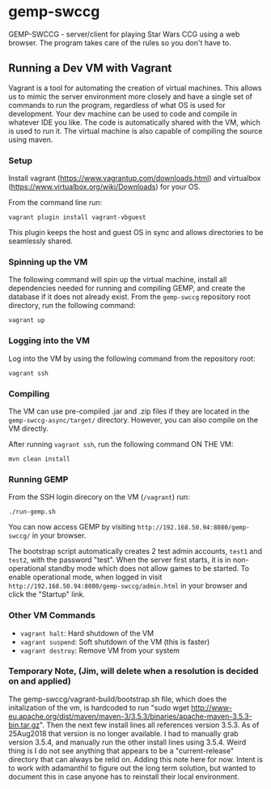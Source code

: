 # gemp-swccg
GEMP-SWCCG - server/client for playing Star Wars CCG using a web browser. The program takes care of the rules so you don't have to.


## Running a Dev VM with Vagrant

Vagrant is a tool for automating the creation of virtual machines. This allows us to mimic the server environment more closely and have a single set of commands to run the program, regardless of what OS is used for development. Your dev machine can be used to code and compile in whatever IDE you like. The code is automatically shared with the VM, which is used to run it. The virtual machine is also capable of compiling the source using maven.

### Setup

Install vagrant (https://www.vagrantup.com/downloads.html) and virtualbox (https://www.virtualbox.org/wiki/Downloads) for your OS.

From the command line run:
```
vagrant plugin install vagrant-vbguest
```

This plugin keeps the host and guest OS in sync and allows directories to be seamlessly shared.


### Spinning up the VM

The following command will spin up the virtual machine, install all dependencies needed for running and compiling GEMP, and create the database if it does not already exist. From the `gemp-swccg` repository root directory, run the following command:
```
vagrant up
```

### Logging into the VM

Log into the VM by using the following command from the repository root:
```
vagrant ssh
```

### Compiling

The VM can use pre-compiled .jar and .zip files if they are located in the `gemp-swccg-async/target/` directory. However, you can also compile on the VM directly.

After running `vagrant ssh`, run the following command ON THE VM:
```
mvn clean install
```

### Running GEMP

From the SSH login direcory on the VM (`/vagrant`) run:
```
./run-gemp.sh
```

You can now access GEMP by visiting `http://192.168.50.94:8080/gemp-swccg/` in your browser.

The bootstrap script automatically creates 2 test admin accounts, `test1` and `test2`, with the password "test". When the server first starts, it is in non-operational standby mode which does not allow games to be started. To enable operational mode, when logged in visit `http://192.168.50.94:8080/gemp-swccg/admin.html` in your browser and click the "Startup" link.

### Other VM Commands

* `vagrant halt`: Hard shutdown of the VM
* `vagrant suspend`: Soft shutdown of the VM (this is faster)
* `vagrant destroy`: Remove VM from your system

### Temporary Note, (Jim, will delete when a resolution is decided on and applied)
The gemp-swccg/vagrant-build/bootstrap.sh file, which does the initalization of the vm, is hardcoded to run "sudo wget http://www-eu.apache.org/dist/maven/maven-3/3.5.3/binaries/apache-maven-3.5.3-bin.tar.gz".  Then the next few install lines all references version 3.5.3.  As of 25Aug2018 that version is no longer available.  I had to manually grab version 3.5.4, and manually run the other install lines using 3.5.4.
Weird thing is I do not see anything that appears to be a "current-release" directory that can always be relid on.
Adding this note here for now.  Intent is to work with adamanthil to figure out the long term solution, but wanted to document this in case anyone has to reinstall their local environment.
